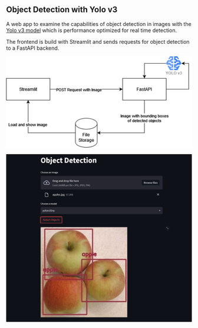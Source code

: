 ## Object Detection with Yolo v3
A web app to examine the capabilities of object detection in images with the
[Yolo v3 model](https://pjreddie.com/darknet/yolo/) which is performance optimized for real time detection.

The frontend is build with Streamlit and sends requests for object detection to a FastAPI backend.
<p align="center">
  <img src="media/architecture.png" />
</p>

![](media/screenshot.png)
